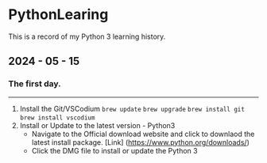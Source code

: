 # PythonLearing
This is a record of my Python 3 learning history. 
## 2024 - 05 - 15
### The first day.
---
1. Install the Git/VSCodium
   `brew update`
   `brew upgrade`
   `brew install git`
   `brew install vscodium`
2. Install or Update to the latest version - Python3
   - Navigate to the Official download website and click to downlaod the latest install package. [Link] (https://www.python.org/downloads/)
   - Click the DMG file to install or update the Python 3
     
